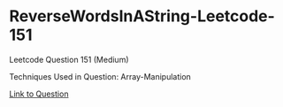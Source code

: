 # ReverseWordsInAString-Leetcode-151

Leetcode Question 151 (Medium)

Techniques Used in Question:
Array-Manipulation

[Link to Question](https://leetcode.com/problems/reverse-words-in-a-string/)
